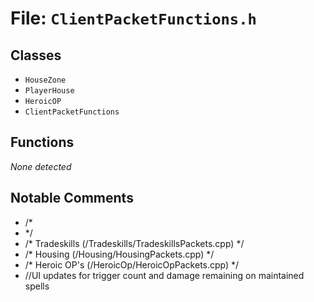 # File: `ClientPacketFunctions.h`

## Classes

- `HouseZone`
- `PlayerHouse`
- `HeroicOP`
- `ClientPacketFunctions`

## Functions

_None detected_

## Notable Comments

- /*
- */
- /* Tradeskills (/Tradeskills/TradeskillsPackets.cpp) */
- /* Housing (/Housing/HousingPackets.cpp) */
- /* Heroic OP's (/HeroicOp/HeroicOpPackets.cpp) */
- //UI updates for trigger count and damage remaining on maintained spells
